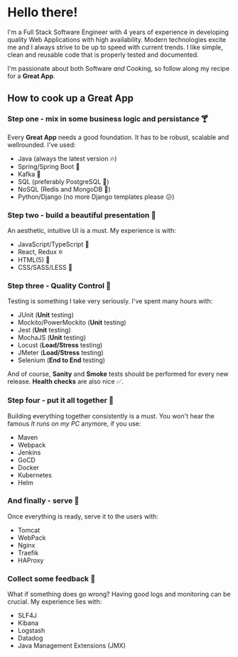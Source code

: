 # Hello there!

I'm a Full Stack Software Engineer with 4 years of experience in developing quality Web Applications with high availability. Modern technologies excite me and I always strive to be up to speed with current trends. I like simple, clean and reusable code that is properly tested and documented.

I'm passionate about both Software *and* Cooking, so follow along my recipe for a **Great App**.

## How to cook up a Great App
### Step one - mix in some business logic and persistance :cocktail:

Every **Great App** needs a good foundation. It has to be robust, scalable and wellrounded. I've used:

* Java (always the latest version :fire:)
* Spring/Spring Boot :rocket:
* Kafka :minibus:
* SQL (preferably PostgreSQL :elephant:)
* NoSQL (Redis and MongoDB :leaves:)
* Python/Django (no more Django templates please :confounded:)

### Step two - build a beautiful presentation :gem:

An aesthetic, intuitive UI is a must. My experience is with:

* JavaScript/TypeScript :house_with_garden:
* React, Redux :six_pointed_star:
* HTML(5) :hammer:
* CSS/SASS/LESS :lipstick:

### Step three - Quality Control :customs:

Testing is something I take very seriously. I've spent many hours with:

* JUnit (**Unit** testing)
* Mockito/PowerMockito (**Unit** testing)
* Jest (**Unit** testing)
* MochaJS (**Unit** testing)
* Locust (**Load/Stress** testing)
* JMeter (**Load/Stress** testing)
* Selenium (**End to End** testing)

And of course, **Sanity** and **Smoke** tests should be performed for every new release. **Health checks** are also nice :white_check_mark:.

### Step four - put it all together :nut_and_bolt:

Building everything together consistently is a must. You won't hear the famous *It runs on my PC* anymore, if you use:

* Maven
* Webpack
* Jenkins
* GoCD
* Docker
* Kubernetes
* Helm

### And finally - serve :fork_and_knife:

Once everything is ready, serve it to the users with:

* Tomcat
* WebPack
* Nginx
* Traefik
* HAProxy

### Collect some feedback :scroll:

What if something does go wrong? Having good logs and monitoring can be crucial. My experience lies with:

* SLF4J
* Kibana
* Logstash
* Datadog
* Java Management Extensions (JMX)
